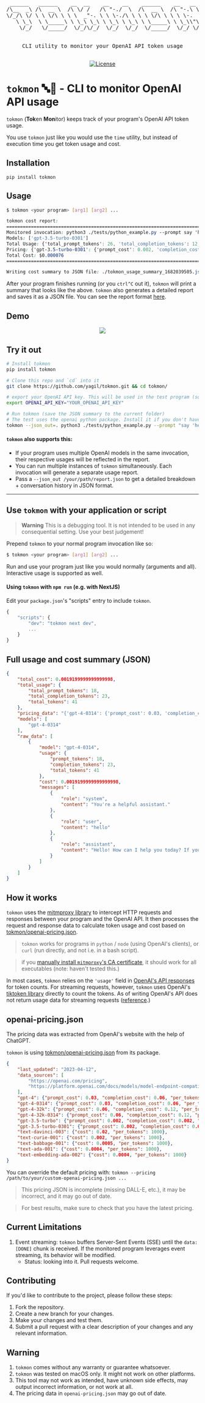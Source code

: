 <pre align="center">

 ______   ______    __  __    __    __    ______    __   __    
/\__  _\ /\  __ \  /\ \/ /   /\ "-./  \  /\  __ \  /\ "-.\ \   
\/_/\ \/ \ \ \/\ \ \ \  _"-. \ \ \-./\ \ \ \ \/\ \ \ \ \-.  \  
   \ \_\  \ \_____\ \ \_\ \_\ \ \_\ \ \_\ \ \_____\ \ \_\\"\_\ 
    \/_/   \/_____/  \/_/\/_/  \/_/  \/_/  \/_____/  \/_/ \/_/ 
                                                                   

CLI utility to monitor your OpenAI API token usage
                                                                   
</pre>

<p align="center">
  <a href="https://github.com/yagil/tokmon/blob/main/LICENSE" target="_blank">
      <img src="https://img.shields.io/badge/License-Apache2.0-orange.svg" alt="License">
  </a>
</p>

# `tokmon` 🔤🧐 - CLI to monitor OpenAI API usage

`tokmon` (**Tok**en **Mon**itor) keeps track of your program's OpenAI API token usage.

You use `tokmon` just like you would use the `time` utility, but instead of execution time you get token usage and cost.

## Installation
```
pip install tokmon
```
## Usage
```bash
$ tokmon <your program> [arg1] [arg2] ...
```

```css
tokmon cost report:
================================================================================
Monitored invocation: python3 ./tests/python_example.py --prompt say 'hello, tokmon!'
Models: ['gpt-3.5-turbo-0301']
Total Usage: {'total_prompt_tokens': 26, 'total_completion_tokens': 12, 'total_tokens': 38}
Pricing: {'gpt-3.5-turbo-0301': {'prompt_cost': 0.002, 'completion_cost': 0.002, 'per_tokens': 1000}}
Total Cost: $0.000076
================================================================================

Writing cost summary to JSON file: ./tokmon_usage_summary_1682039505.json
```
After your program finishes running (or you `ctrl^C` out it), `tokmon` will print a summary that looks like the above. `tokmon` also generates a detailed report and saves it as a JSON file. You can see the report format [here](README.md#full-usage-and-cost-summary-json).


## Demo
<p align="center">
    <img src="https://user-images.githubusercontent.com/3611042/231910274-3872e13f-d9e6-4752-bc89-44e5d334e21f.gif" />
</p>

## Try it out

```bash
# Install tokmon
pip install tokmon

# Clone this repo and `cd` into it
git clone https://github.com/yagil/tokmon.git && cd tokmon/

# export your OpenAI API key. This will be used in the test program (source in ./tests/python_example.py)
export OPENAI_API_KEY="YOUR_OPENAI_API_KEY" 

# Run tokmon (save the JSON summary to the current folder)
# The test uses the openai python package. Install it if you don't have it: `pip install openai`
tokmon --json_out=. python3 ./tests/python_example.py --prompt "say 'hello, tokmon!'"
```

#### `tokmon` also supports this:
- If your program uses multiple OpenAI models in the same invocation, their respective usages will be reflected in the report.
- You can run multiple instances of `tokmon` simultaneously. Each invocation will generate a separate usage report.
- Pass a `--json_out /your/path/report.json` to get a detailed breakdown + conversation history in JSON format.

<hr>

## Use `tokmon` with your application or script
> **Warning**
> This is a debugging tool. It is not intended to be used in any consequential setting. Use your best judgement!

Prepend `tokmon` to your normal program invocation like so:
```bash
$ tokmon <your program> [arg1] [arg2] ...
```
Run and use your program just like you would normally (arguments and all). Interactive usage is supported as well.

#### Using `tokmon` with `npm run` (e.g. with NextJS)
Edit your `package.json`'s "scripts" entry to include `tokmon`. 

```js
{
    "scripts": {
        "dev": "tokmon next dev",
        ...
    }
}
```

## Full usage and cost summary (JSON)

```json
{
    "total_cost": 0.0019199999999999998,
    "total_usage": {
        "total_prompt_tokens": 18,
        "total_completion_tokens": 23,
        "total_tokens": 41
    },
    "pricing_data": "{'gpt-4-0314': {'prompt_cost': 0.03, 'completion_cost': 0.06, 'per_tokens': 1000}}",
    "models": [
        "gpt-4-0314"
    ],
    "raw_data": [
        {
            "model": "gpt-4-0314",
            "usage": {
                "prompt_tokens": 18,
                "completion_tokens": 23,
                "total_tokens": 41
            },
            "cost": 0.0019199999999999998,
            "messages": [
                {
                    "role": "system",
                    "content": "You're a helpful assistant."
                },
                {
                    "role": "user",
                    "content": "hello"
                },
                {
                    "role": "assistant",
                    "content": "Hello! How can I help you today? If you have any questions or need assistance, feel free to ask."
                }
            ]
        }
    ]
}
```

## How it works
`tokmon` uses the [mitmproxy library](https://github.com/mitmproxy/mitmproxy) to intercept HTTP requests and responses between your program and the OpenAI API.
It then processes the request and response data to calculate token usage and cost based on [tokmon/openai-pricing.json](tokmon/openai-pricing.json).

> `tokmon` works for programs in `python` / `node` (using OpenAI's clients), or `curl` (run directly, and not i.e. in a bash script).

> if you [manually install `mitmproxy`'s CA certificate](https://docs.mitmproxy.org/stable/concepts-certificates/#:~:text=Go%20to%20Settings%20%3E%20General%20%3E%20About,trust%20for%20the%20mitmproxy%20certificate), it should work for all executables (note: haven't tested this.)

In most cases, `tokmon` relies on the `'usage'` field in [OpenAI's API responses](https://community.openai.com/t/usage-info-in-api-responses/18862) for token counts. For streaming requests, however, `tokmon` uses OpenAI's [tiktoken library](https://github.com/openai/tiktoken) directly to count the tokens. As of writing OpenAI's API does not return usage data for streaming requests ([reference](https://community.openai.com/t/usage-info-in-api-responses/18862/11).)

## openai-pricing.json
The pricing data was extracted from OpenAI's website with the help of ChatGPT.

`tokmon` is using [tokmon/openai-pricing.json](tokmon/openai-pricing.json) from its package. 

```json
{   
    "last_updated": "2023-04-12",
    "data_sources": [
        "https://openai.com/pricing",
        "https://platform.openai.com/docs/models/model-endpoint-compatibility"
    ],
    "gpt-4": {"prompt_cost": 0.03, "completion_cost": 0.06, "per_tokens": 1000},
    "gpt-4-0314": {"prompt_cost": 0.03, "completion_cost": 0.06, "per_tokens": 1000},
    "gpt-4-32k": {"prompt_cost": 0.06, "completion_cost": 0.12, "per_tokens": 1000},
    "gpt-4-32k-0314": {"prompt_cost": 0.06, "completion_cost": 0.12, "per_tokens": 1000},
    "gpt-3.5-turbo": {"prompt_cost": 0.002, "completion_cost": 0.002, "per_tokens": 1000},
    "gpt-3.5-turbo-0301": {"prompt_cost": 0.002, "completion_cost": 0.002, "per_tokens": 1000},
    "text-davinci-003": {"cost": 0.02, "per_tokens": 1000},
    "text-curie-001": {"cost": 0.002, "per_tokens": 1000},
    "text-babbage-001": {"cost": 0.0005, "per_tokens": 1000},
    "text-ada-001": {"cost": 0.0004, "per_tokens": 1000},
    "text-embedding-ada-002": {"cost": 0.0004, "per_tokens": 1000}
}
```

You can override the default pricing with: `tokmon --pricing /path/to/your/custom-openai-pricing.json ...`

> This pricing JSON is incomplete (missing DALL-E, etc.), it may be incorrect, and it may go out of date.

> For best results, make sure to check that you have the latest pricing.

## Current Limitations
1. Event streaming: `tokmon` buffers Server-Sent Events (SSE) until the `data: [DONE]` chunk is received. If the monitored program leverages event streaming, its behavior will be modified.
    - Status: looking into it. Pull requests welcome.

## Contributing
If you'd like to contribute to the project, please follow these steps:
1. Fork the repository.
2. Create a new branch for your changes.
3. Make your changes and test them.
4. Submit a pull request with a clear description of your changes and any relevant information.

## Warning
1. `tokmon` comes without any warranty or guarantee whatsoever.
2. `tokmon` was tested on macOS only. It might not work on other platforms.
3. This tool may not work as intended, have unknown side effects, may output incorrect information, or not work at all.
4. The pricing data in `openai-pricing.json` may go out of date.
